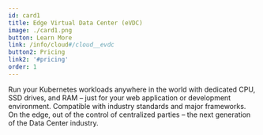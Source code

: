 ```yaml
---
id: card1
title: Edge Virtual Data Center (eVDC)
image: ./card1.png
button: Learn More
link: /info/cloud#/cloud__evdc
button2: Pricing
link2: '#pricing'
order: 1
---
```


Run your Kubernetes workloads anywhere in the world with dedicated CPU, SSD drives, and RAM – just for your web application or development environment. Compatible with industry standards and major frameworks. On the edge, out of the control of centralized parties – the next generation of the Data Center industry.